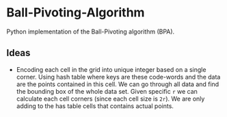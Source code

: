 # Ball-Pivoting-Algorithm
Python implementation of the Ball-Pivoting algorithm (BPA).

## Ideas

- Encoding each cell in the grid into unique integer based on a single corner. Using hash table
where keys are these code-words and the data are the points contained in this cell.
We can go through all data and find the bounding box of the whole data set. Given specific `r` we can
calculate each cell corners (since each cell size is `2r`). We are only adding to the has table
cells that contains actual points.  
  
  

